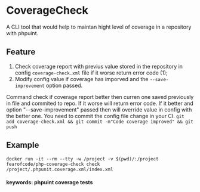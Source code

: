 # CoverageCheck 
A CLI tool that would help to maintan hight level of coverage in a repository with phpuint. 
## Feature
1. Check coverage report with previus value stored in the repository in config `coverage-check.xml` file if it worse return error code (1);
2. Modify config value if coverage has imporved and the `--save-improvement` option passed. 

Command check if coverage report better then curren one saved previously in file and commited to repo.
If it worse will return error code. 
If it better and option "--save-improvement" passed then will override value in config with the better one. 
You need to commit the config file change in your CI. `git add coverage-check.xml && git commit -m"Code coverage improved" && git push`

## Example
```shell
docker run -it --rm --tty -w /project -v $(pwd)/:/project  fearofcode/php-coverage-check check /project/.phpunit.coverage.xml/index.xml
```


#### keywords: phpuint coverage tests
